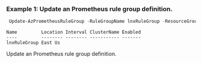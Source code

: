 ### Example 1: Update an Prometheus rule group definition.
```powershell
 Update-AzPrometheusRuleGroup -RuleGroupName lnxRuleGroup -ResourceGroupName lnxtest -Enabled:$true
```

```output
Name         Location Interval ClusterName Enabled
----         -------- -------- ----------- -------
lnxRuleGroup East Us                       
```

Update an Prometheus rule group definition.

